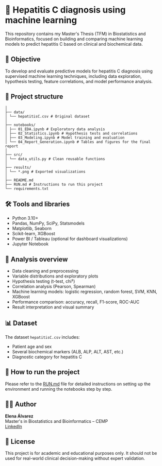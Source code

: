 # 🧪 Hepatitis C diagnosis using machine learning

This repository contains my Master's Thesis (TFM) in Biostatistics and Bioinformatics, focused on building and comparing machine learning models to predict hepatitis C based on clinical and biochemical data.

## 🎯 Objective

To develop and evaluate predictive models for hepatitis C diagnosis using supervised machine learning techniques, including data exploration, hypothesis testing, feature correlations, and model performance analysis.

## 📁 Project structure

```hepatitisC-TFM/
│
├── data/
│ └── hepatitisC.csv # Original dataset
│
├── notebooks/
│ ├── 01_EDA.ipynb # Exploratory data analysis
│ ├── 02_Statistics.ipynb # Hypothesis tests and correlations
│ ├── 03_Modeling.ipynb # Model training and evaluation
│ └── 04_Report_Generation.ipynb # Tables and figures for the final report
│
├── src/
│ └── data_utils.py # Clean reusable functions
│
├── results/
│ └── *.png # Exported visualizations
│
├── README.md
├── RUN.md # Instructions to run this project
└── requirements.txt
```

## 🛠️ Tools and libraries

- Python 3.10+
- Pandas, NumPy, SciPy, Statsmodels
- Matplotlib, Seaborn
- Scikit-learn, XGBoost
- Power BI / Tableau (optional for dashboard visualizations)
- Jupyter Notebook

## 🧪 Analysis overview

- Data cleaning and preprocessing
- Variable distributions and exploratory plots
- Hypothesis testing (t-test, chi²)
- Correlation analysis (Pearson, Spearman)
- Machine learning models: logistic regression, random forest, SVM, KNN, XGBoost
- Performance comparison: accuracy, recall, F1-score, ROC-AUC
- Result interpretation and visual summary

## 📊 Dataset

The dataset `hepatitisC.csv` includes:
- Patient age and sex
- Several biochemical markers (ALB, ALP, ALT, AST, etc.)
- Diagnostic category for hepatitis C

## 🚀 How to run the project

Please refer to the [RUN.md](./RUN.md) file for detailed instructions on setting up the environment and running the notebooks step by step.

## 👩‍⚕️ Author

**Elena Álvarez**  
Master's in Biostatistics and Bioinformatics – CEMP  
[LinkedIn](https://www.linkedin.com/in/elenaalvg)

## 📄 License

This project is for academic and educational purposes only. It should not be used for real-world clinical decision-making without expert validation.
